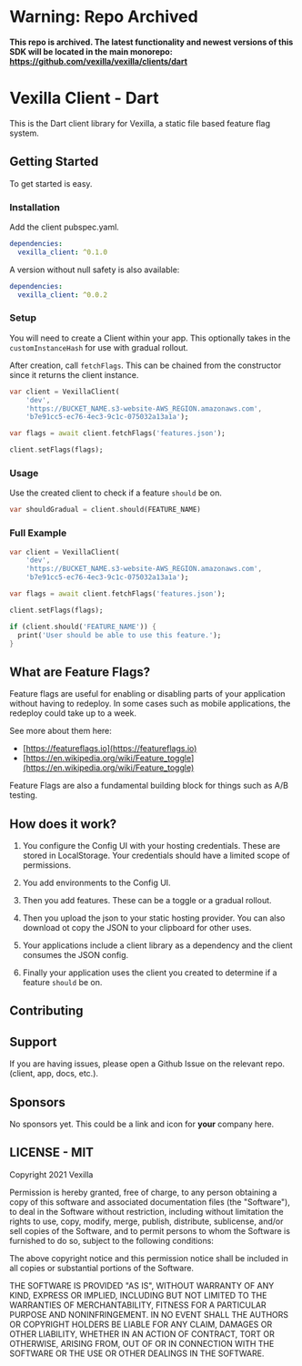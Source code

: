 # Warning: Repo Archived

**This repo is archived. The latest functionality and newest versions of this SDK will be located in the main monorepo: https://github.com/vexilla/vexilla/clients/dart**

# Vexilla Client - Dart

This is the Dart client library for Vexilla, a static file based feature flag system.

## Getting Started

To get started is easy.

### Installation


Add the client pubspec.yaml.

```yaml
dependencies:
  vexilla_client: ^0.1.0
```

A version without null safety is also available:

```yaml
dependencies:
  vexilla_client: ^0.0.2
```


### Setup

You will need to create a Client within your app. This optionally takes in the `customInstanceHash` for use with gradual rollout.

After creation, call `fetchFlags`. This can be chained from the constructor since it returns the client instance.


```dart
var client = VexillaClient(
    'dev',
    'https://BUCKET_NAME.s3-website-AWS_REGION.amazonaws.com',
    'b7e91cc5-ec76-4ec3-9c1c-075032a13a1a');

var flags = await client.fetchFlags('features.json');

client.setFlags(flags);
```


### Usage

Use the created client to check if a feature `should` be on.


```dart
var shouldGradual = client.should(FEATURE_NAME)
```


### Full Example


```dart
var client = VexillaClient(
    'dev',
    'https://BUCKET_NAME.s3-website-AWS_REGION.amazonaws.com',
    'b7e91cc5-ec76-4ec3-9c1c-075032a13a1a');

var flags = await client.fetchFlags('features.json');

client.setFlags(flags);

if (client.should('FEATURE_NAME')) {
  print('User should be able to use this feature.');
}
```


## What are Feature Flags?

Feature flags are useful for enabling or disabling parts of your application without having to redeploy. In some cases such as mobile applications, the redeploy could take up to a week.

See more about them here:

- [https://featureflags.io](https://featureflags.io)
- [https://en.wikipedia.org/wiki/Feature_toggle](https://en.wikipedia.org/wiki/Feature_toggle)

Feature Flags are also a fundamental building block for things such as A/B testing.

## How does it work?

1. You configure the Config UI with your hosting credentials. These are stored in LocalStorage. Your credentials should have a limited scope of permissions.

2. You add environments to the Config UI.

3. Then you add features. These can be a toggle or a gradual rollout.

4. Then you upload the json to your static hosting provider. You can also download ot copy the JSON to your clipboard for other uses.

5. Your applications include a client library as a dependency and the client consumes the JSON config.

6. Finally your application uses the client you created to determine if a feature `should` be on.

## Contributing

## Support

If you are having issues, please open a Github Issue on the relevant repo. (client, app, docs, etc.).

## Sponsors

No sponsors yet. This could be a link and icon for **your** company here.

## LICENSE - MIT

Copyright 2021 Vexilla

Permission is hereby granted, free of charge, to any person obtaining a copy of this software and associated documentation files (the "Software"), to deal in the Software without restriction, including without limitation the rights to use, copy, modify, merge, publish, distribute, sublicense, and/or sell copies of the Software, and to permit persons to whom the Software is furnished to do so, subject to the following conditions:

The above copyright notice and this permission notice shall be included in all copies or substantial portions of the Software.

THE SOFTWARE IS PROVIDED "AS IS", WITHOUT WARRANTY OF ANY KIND, EXPRESS OR IMPLIED, INCLUDING BUT NOT LIMITED TO THE WARRANTIES OF MERCHANTABILITY, FITNESS FOR A PARTICULAR PURPOSE AND NONINFRINGEMENT. IN NO EVENT SHALL THE AUTHORS OR COPYRIGHT HOLDERS BE LIABLE FOR ANY CLAIM, DAMAGES OR OTHER LIABILITY, WHETHER IN AN ACTION OF CONTRACT, TORT OR OTHERWISE, ARISING FROM, OUT OF OR IN CONNECTION WITH THE SOFTWARE OR THE USE OR OTHER DEALINGS IN THE SOFTWARE.
